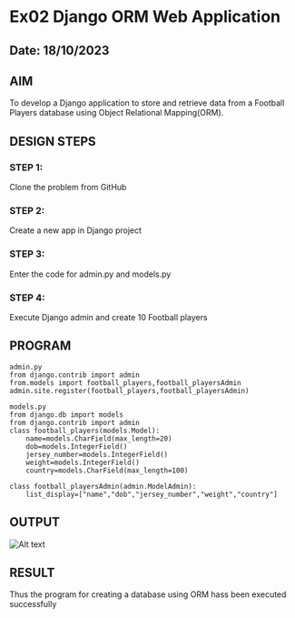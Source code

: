 # Ex02 Django ORM Web Application
## Date: 18/10/2023

## AIM
To develop a Django application to store and retrieve data from a Football Players database using Object Relational Mapping(ORM).

## DESIGN STEPS

### STEP 1:
Clone the problem from GitHub

### STEP 2:
Create a new app in Django project

### STEP 3:
Enter the code for admin.py and models.py

### STEP 4:
Execute Django admin and create 10 Football players

## PROGRAM
```
admin.py
from django.contrib import admin
from.models import football_players,football_playersAdmin
admin.site.register(football_players,football_playersAdmin)

models.py
from django.db import models
from django.contrib import admin
class football_players(models.Model):
    name=models.CharField(max_length=20)
    dob=models.IntegerField()
    jersey_number=models.IntegerField()
    weight=models.IntegerField()
    country=models.CharField(max_length=100)

class football_playersAdmin(admin.ModelAdmin):
    list_display=["name","dob","jersey_number","weight","country"]

```


## OUTPUT
![Alt text](<Screenshot (1).png>)


## RESULT
Thus the program for creating a database using ORM hass been executed successfully

